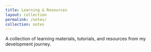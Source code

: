 ```yaml
---
title: Learning & Resources
layout: collection
permalink: /notes/
collection: notes
---
```

A collection of learning materials, tutorials, and resources from my development journey.
